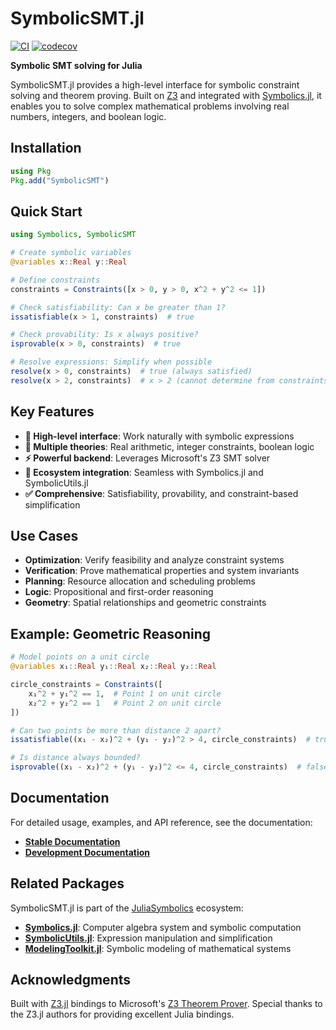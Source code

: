 # SymbolicSMT.jl

[![CI](https://github.com/JuliaSymbolics/SymbolicSMT.jl/workflows/CI/badge.svg)](https://github.com/JuliaSymbolics/SymbolicSMT.jl/actions/workflows/ci.yml)
[![codecov](https://codecov.io/gh/JuliaSymbolics/SymbolicSMT.jl/branch/master/graph/badge.svg)](https://codecov.io/gh/JuliaSymbolics/SymbolicSMT.jl)

**Symbolic SMT solving for Julia**

SymbolicSMT.jl provides a high-level interface for symbolic constraint solving and theorem proving. Built on [Z3](https://github.com/Z3Prover/z3) and integrated with [Symbolics.jl](https://github.com/JuliaSymbolics/Symbolics.jl), it enables you to solve complex mathematical problems involving real numbers, integers, and boolean logic.

## Installation

```julia
using Pkg
Pkg.add("SymbolicSMT")
```

## Quick Start

```julia
using Symbolics, SymbolicSMT

# Create symbolic variables
@variables x::Real y::Real

# Define constraints
constraints = Constraints([x > 0, y > 0, x^2 + y^2 <= 1])

# Check satisfiability: Can x be greater than 1?
issatisfiable(x > 1, constraints)  # true

# Check provability: Is x always positive?
isprovable(x > 0, constraints)  # true

# Resolve expressions: Simplify when possible
resolve(x > 0, constraints)  # true (always satisfied)
resolve(x > 2, constraints)  # x > 2 (cannot determine from constraints)
```

## Key Features

- **🎯 High-level interface**: Work naturally with symbolic expressions
- **🔢 Multiple theories**: Real arithmetic, integer constraints, boolean logic
- **⚡ Powerful backend**: Leverages Microsoft's Z3 SMT solver
- **🔗 Ecosystem integration**: Seamless with Symbolics.jl and SymbolicUtils.jl
- **✅ Comprehensive**: Satisfiability, provability, and constraint-based simplification

## Use Cases

- **Optimization**: Verify feasibility and analyze constraint systems
- **Verification**: Prove mathematical properties and system invariants  
- **Planning**: Resource allocation and scheduling problems
- **Logic**: Propositional and first-order reasoning
- **Geometry**: Spatial relationships and geometric constraints

## Example: Geometric Reasoning

```julia
# Model points on a unit circle
@variables x₁::Real y₁::Real x₂::Real y₂::Real

circle_constraints = Constraints([
    x₁^2 + y₁^2 == 1,  # Point 1 on unit circle
    x₂^2 + y₂^2 == 1   # Point 2 on unit circle  
])

# Can two points be more than distance 2 apart?
issatisfiable((x₁ - x₂)^2 + (y₁ - y₂)^2 > 4, circle_constraints)  # true

# Is distance always bounded?
isprovable((x₁ - x₂)^2 + (y₁ - y₂)^2 <= 4, circle_constraints)  # false
```

## Documentation

For detailed usage, examples, and API reference, see the documentation:

- **[Stable Documentation](https://JuliaSymbolics.github.io/SymbolicSMT.jl/stable/)**
- **[Development Documentation](https://JuliaSymbolics.github.io/SymbolicSMT.jl/dev/)**

## Related Packages

SymbolicSMT.jl is part of the [JuliaSymbolics](https://github.com/JuliaSymbolics) ecosystem:

- **[Symbolics.jl](https://github.com/JuliaSymbolics/Symbolics.jl)**: Computer algebra system and symbolic computation
- **[SymbolicUtils.jl](https://github.com/JuliaSymbolics/SymbolicUtils.jl)**: Expression manipulation and simplification
- **[ModelingToolkit.jl](https://github.com/SciML/ModelingToolkit.jl)**: Symbolic modeling of mathematical systems

## Acknowledgments

Built with [Z3.jl](https://github.com/ahumenberger/Z3.jl) bindings to Microsoft's [Z3 Theorem Prover](https://github.com/Z3Prover/z3). Special thanks to the Z3.jl authors for providing excellent Julia bindings.

